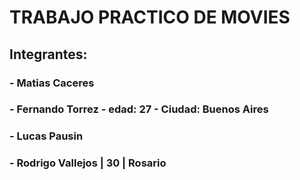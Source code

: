 # TRABAJO PRACTICO DE MOVIES

## Integrantes: 
### - Matias Caceres 
### - Fernando Torrez - edad: 27 - Ciudad: Buenos Aires
### - Lucas Pausin 
### - Rodrigo Vallejos | 30 | Rosario